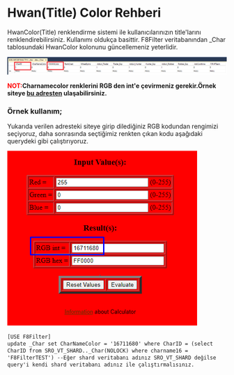 # Hwan(Title) Color Rehberi

HwanColor(Title) renklendirme sistemi ile kullanıcılarınızın title'larını renklendirebilirsiniz. Kullanımı oldukça basittir. F8Filter veritabanından _Char tablosundaki HwanColor kolonunu güncellemeniz yeterlidir.

![CharIcon](../images/HWANColor.png)

**<span style="color:red">NOT:</span>Charnamecolor renklerini RGB den int'e çevirmeniz gerekir.Örnek siteye [bu adresten](https://www.shodor.org/stella2java/rgbint.html) ulaşabilirsiniz.**

### Örnek kullanım;
Yukarıda verilen adresteki siteye girip dilediğiniz RGB kodundan rengimizi seçiyoruz, daha sonrasında seçtiğimiz renkten çıkan kodu aşağıdaki querydeki gibi çalıştırıyoruz.

![RGB To Int](../images/rgbtoint.png)

~~~~Mssql
[USE F8Filter]
update _Char set CharNameColor = '16711680' where CharID = (select CharID from SRO_VT_SHARD.._Char(NOLOCK) where charname16 = 'F8FilterTEST') --Eğer shard veritabanı adınız SRO_VT_SHARD değilse query'i kendi shard veritabanı adınız ile çalıştırmalısınız.
~~~~